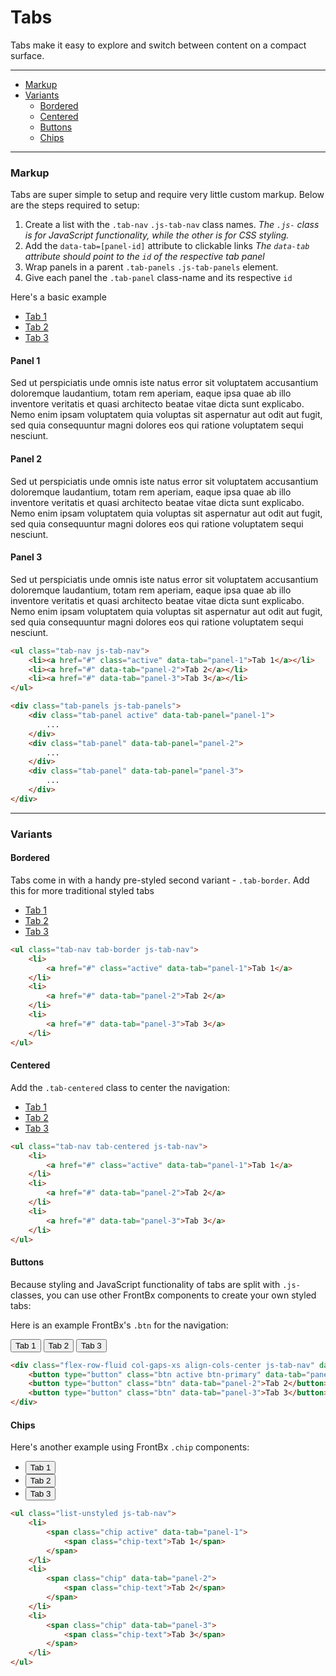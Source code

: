 # Tabs

Tabs make it easy to explore and switch between content on a compact surface.

---

*   [Markup](#markup)
*   [Variants](#variants)
    *   [Bordered](#bordered)
    *   [Centered](#centered)
    *   [Buttons](#buttons)
    *   [Chips](#chips)

---


### Markup

Tabs are super simple to setup and require very little custom markup. Below are the steps required to setup:

1. Create a list with the `.tab-nav` `.js-tab-nav` class names.
    *The `.js-` class is for JavaScript functionality, while the other is for CSS styling.*
2. Add the `data-tab=[panel-id]` attribute to clickable links
    *The `data-tab` attribute should point to the `id` of the respective tab panel*
3. Wrap panels in a parent `.tab-panels` `.js-tab-panels` element.
4. Give each panel the `.tab-panel` class-name and its respective `id`

Here's a basic example

<div class="code-content-example">
    <ul class="tab-nav js-tab-nav" data-panels="">
        <li>
            <a href="#" class="active" data-tab="panel-1">Tab 1</a>
        </li>
        <li>
            <a href="#" data-tab="panel-2">Tab 2</a>
        </li>
        <li>
            <a href="#" data-tab="panel-3">Tab 3</a>
        </li>
    </ul>
    <div class="tab-panels js-tab-panels">
        <div class="tab-panel active" data-tab-panel="panel-1" id="tab-1">
            <div class="pad-20">
                <h4>Panel 1</h4>
                Sed ut perspiciatis unde omnis iste natus error sit voluptatem accusantium doloremque laudantium, totam rem aperiam, eaque ipsa quae ab illo inventore veritatis et quasi architecto beatae vitae dicta sunt explicabo. Nemo enim ipsam voluptatem quia voluptas sit aspernatur aut odit aut fugit, sed quia consequuntur magni dolores eos qui ratione voluptatem sequi nesciunt.
            </div>
        </div>
        <div class="tab-panel" data-tab-panel="panel-2" id="tab-2">
            <div class="pad-20">
                <h4>Panel 2</h4>
                Sed ut perspiciatis unde omnis iste natus error sit voluptatem accusantium doloremque laudantium, totam rem aperiam, eaque ipsa quae ab illo inventore veritatis et quasi architecto beatae vitae dicta sunt explicabo. Nemo enim ipsam voluptatem quia voluptas sit aspernatur aut odit aut fugit, sed quia consequuntur magni dolores eos qui ratione voluptatem sequi nesciunt.
            </div>
        </div>
        <div class="tab-panel" data-tab-panel="panel-3" id="tab-3">
            <div class="pad-20">
                <h4>Panel 3</h4>
                Sed ut perspiciatis unde omnis iste natus error sit voluptatem accusantium doloremque laudantium, totam rem aperiam, eaque ipsa quae ab illo inventore veritatis et quasi architecto beatae vitae dicta sunt explicabo. Nemo enim ipsam voluptatem quia voluptas sit aspernatur aut odit aut fugit, sed quia consequuntur magni dolores eos qui ratione voluptatem sequi nesciunt.
            </div>
        </div>
    </div>
</div>

```html
<ul class="tab-nav js-tab-nav">
    <li><a href="#" class="active" data-tab="panel-1">Tab 1</a></li>
    <li><a href="#" data-tab="panel-2">Tab 2</a></li>
    <li><a href="#" data-tab="panel-3">Tab 3</a></li>
</ul>

<div class="tab-panels js-tab-panels">
    <div class="tab-panel active" data-tab-panel="panel-1">
        ...
    </div>
    <div class="tab-panel" data-tab-panel="panel-2">
        ...
    </div>
    <div class="tab-panel" data-tab-panel="panel-3">
        ...
    </div>
</div>
```

---

### Variants


#### Bordered

Tabs come in with a handy pre-styled second variant - `.tab-border`. Add this for more traditional styled tabs

<div class="code-content-example">
    <ul class="tab-nav tab-border js-tab-nav">
        <li>
            <a href="#" class="active" data-tab="panel-1">Tab 1</a>
        </li>
        <li>
            <a href="#" data-tab="panel-2">Tab 2</a>
        </li>
        <li>
            <a href="#" data-tab="panel-3">Tab 3</a>
        </li>
    </ul>
</div>

```html
<ul class="tab-nav tab-border js-tab-nav">
    <li>
        <a href="#" class="active" data-tab="panel-1">Tab 1</a>
    </li>
    <li>
        <a href="#" data-tab="panel-2">Tab 2</a>
    </li>
    <li>
        <a href="#" data-tab="panel-3">Tab 3</a>
    </li>
</ul>
```

#### Centered

Add the `.tab-centered` class to center the navigation:

<div class="code-content-example">
    <ul class="tab-nav tab-centered js-tab-nav">
        <li>
            <a href="#" class="active" data-tab="panel-1">Tab 1</a>
        </li>
        <li>
            <a href="#" data-tab="panel-2">Tab 2</a>
        </li>
        <li>
            <a href="#" data-tab="panel-3">Tab 3</a>
        </li>
    </ul>
</div> 

```html
<ul class="tab-nav tab-centered js-tab-nav">
    <li>
        <a href="#" class="active" data-tab="panel-1">Tab 1</a>
    </li>
    <li>
        <a href="#" data-tab="panel-2">Tab 2</a>
    </li>
    <li>
        <a href="#" data-tab="panel-3">Tab 3</a>
    </li>
</ul>
```

#### Buttons

Because styling and JavaScript functionality of tabs are split with `.js-` classes, you can use other FrontBx components to create your own styled tabs:

Here is an example FrontBx's `.btn` for the navigation:

<div class="code-content-example">
    <div class="flex-row-fluid col-gaps-xs align-cols-center js-tab-nav" data-active-class="btn-primary">
        <button type="button" class="btn btn-primary" data-tab="panel-1">Tab 1</button>
        <button type="button" class="btn" data-tab="panel-2">Tab 2</button>
        <button type="button" class="btn" data-tab="panel-3">Tab 3</button>
    </div>
</div>

```html
<div class="flex-row-fluid col-gaps-xs align-cols-center js-tab-nav" data-active-class="btn-primary">
    <button type="button" class="btn active btn-primary" data-tab="panel-1">Tab 1</button>
    <button type="button" class="btn" data-tab="panel-2">Tab 2</button>
    <button type="button" class="btn" data-tab="panel-3">Tab 3</button>
</div>
```

#### Chips

Here's another example using FrontBx `.chip` components:

<div class="code-content-example">
    <ul class="list-unstyled js-tab-nav" data-active-class="selected">
        <li>
            <button type="button" class="btn btn-chip selected" data-tab="panel-1">
                <span class="chip-text">Tab 1</span>
            </button>
        </li>
        <li>
            <button type="button" class="btn btn-chip" data-tab="panel-2">
                <span class="chip-text">Tab 2</span>
            </button>
        </li>
        <li>
            <button type="button" class="btn btn-chip" data-tab="panel-3">
                <span class="chip-text">Tab 3</span>
            </button>
        </li>
    </ul>
</div>

```html
<ul class="list-unstyled js-tab-nav">
    <li>
        <span class="chip active" data-tab="panel-1">
            <span class="chip-text">Tab 1</span>
        </span>
    </li>
    <li>
        <span class="chip" data-tab="panel-2">
            <span class="chip-text">Tab 2</span>
        </span>
    </li>
    <li>
        <span class="chip" data-tab="panel-3">
            <span class="chip-text">Tab 3</span>
        </span>
    </li>
</ul>
```



